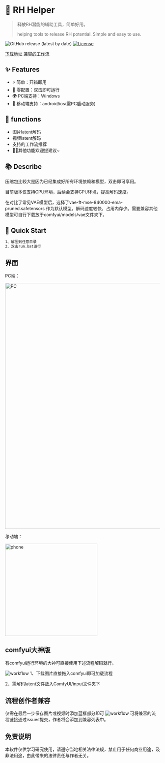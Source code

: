 # 🔞 RH Helper

> 释放RH潜能的辅助工具，简单好用。
> 
>  helping tools to release RH potential. Simple and easy to use.

![GitHub release (latest by date)](https://img.shields.io/github/v/release/liangtongt/RH_Helper)
[![License](https://img.shields.io/badge/license-MIT-blue.svg)](LICENSE)

[下载地址](https://github.com/comfyui/rh-helper/releases/latest)
[兼容的工作流](./wordflow_list.md)

## ✨ Features
- ⚡️ 简单：开箱即用
- 🔧 零配置：双击即可运行
- 🌍 PC端支持：Windows
- 📱 移动端支持：android/ios(需PC启动服务)

## 🚀 functions 
- 图片latent解码
- 视频latent解码
- 支持的工作流推荐
- 👨‍🚀其他功能欢迎提建议~

## 📚 Describe
压缩包比较大是因为已经集成好所有环境依赖和模型，双击即可享用。

目前版本仅支持CPU环境，后续会支持GPU环境，提高解码速度。

在对比了常见VAE模型后，选择了vae-ft-mse-840000-ema-pruned.safetensors 作为默认模型，解码速度较快，占用内存少。需要兼容其他模型可自行下载放于comfyui/models/vae文件夹下。



## 🏁 Quick Start
```bash
1、解压到任意目录
2、双击run.bat运行
```

## 界面
PC端：

<img src="https://gitee.com/zhigan/rh_helper/raw/master/imgs/%E5%BE%AE%E4%BF%A1%E6%88%AA%E5%9B%BE_20250813173950.png" alt="PC" width="800"/>


移动端：

<img src="https://gitee.com/zhigan/rh_helper/raw/master/imgs/%E5%BE%AE%E4%BF%A1%E5%9B%BE%E7%89%87_20250813174057.jpg" alt="phone" width="300"/>


## comfyui大神版
有comfyui运行环境的大神可直接使用下述流程解码就行。

![workflow](https://gitee.com/zhigan/rh_helper/raw/master/imgs/decode_workflow.png)
1、下载图片直接拖入comfyui即可加载流程

2、需解码latent文件放入ComfyUI/input文件夹下

## 流程创作者兼容
仅需在最后一步保存图片或视频时添加蓝框部分即可
![workflow](https://gitee.com/zhigan/rh_helper/raw/master/imgs/encode_workflow.png)
可将兼容的流程链接通过issues提交，作者将会添加到兼容列表中。

## 免责说明
本软件仅供学习研究使用，请遵守当地相关法律法规，禁止用于任何商业用途，及非法用途，由此带来的法律责任与作者无关。
